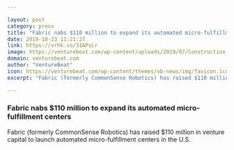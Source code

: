 ```yaml
---

layout: post
category: press
title: "Fabric nabs $110 million to expand its automated micro-fulfillment centers"
date: 2019-10-23 11:21:27
link: https://vrhk.co/31APsLr
image: https://venturebeat.com/wp-content/uploads/2019/07/Construction_progress_MFC_TWO-e1571326682230.png?w=1200&strip=all
domain: venturebeat.com
author: "VentureBeat"
icon: https://venturebeat.com/wp-content/themes/vb-news/img/favicon.ico
excerpt: "Fabric (formerly CommonSense Robotics) has raised $110 million in venture capital to launch automated micro-fulfillment centers in the U.S."

---
```


### Fabric nabs $110 million to expand its automated micro-fulfillment centers

Fabric (formerly CommonSense Robotics) has raised $110 million in venture capital to launch automated micro-fulfillment centers in the U.S.